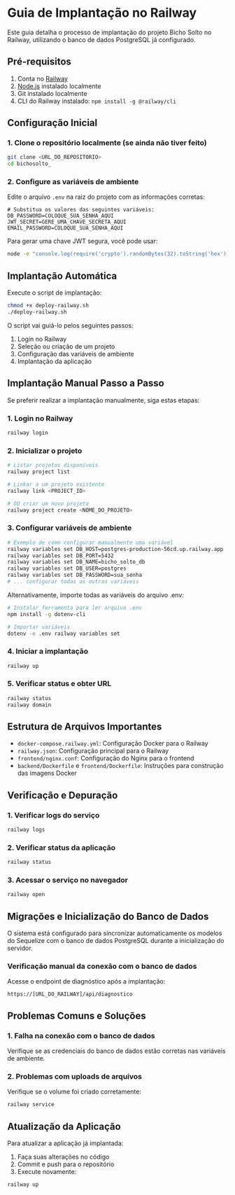 # Guia de Implantação no Railway

Este guia detalha o processo de implantação do projeto Bicho Solto no Railway, utilizando o banco de dados PostgreSQL já configurado.

## Pré-requisitos

1. Conta no [Railway](https://railway.app/)
2. [Node.js](https://nodejs.org/) instalado localmente
3. Git instalado localmente
4. CLI do Railway instalado: `npm install -g @railway/cli`

## Configuração Inicial

### 1. Clone o repositório localmente (se ainda não tiver feito)

```bash
git clone <URL_DO_REPOSITORIO>
cd bichosolto_
```

### 2. Configure as variáveis de ambiente

Edite o arquivo `.env` na raiz do projeto com as informações corretas:

```
# Substitua os valores das seguintes variáveis:
DB_PASSWORD=COLOQUE_SUA_SENHA_AQUI
JWT_SECRET=GERE_UMA_CHAVE_SECRETA_AQUI
EMAIL_PASSWORD=COLOQUE_SUA_SENHA_AQUI
```

Para gerar uma chave JWT segura, você pode usar:

```bash
node -e "console.log(require('crypto').randomBytes(32).toString('hex'))"
```

## Implantação Automática

Execute o script de implantação:

```bash
chmod +x deploy-railway.sh
./deploy-railway.sh
```

O script vai guiá-lo pelos seguintes passos:
1. Login no Railway
2. Seleção ou criação de um projeto
3. Configuração das variáveis de ambiente
4. Implantação da aplicação

## Implantação Manual Passo a Passo

Se preferir realizar a implantação manualmente, siga estas etapas:

### 1. Login no Railway

```bash
railway login
```

### 2. Inicializar o projeto

```bash
# Listar projetos disponíveis
railway project list

# Linkar a um projeto existente
railway link <PROJECT_ID>

# OU criar um novo projeto
railway project create <NOME_DO_PROJETO>
```

### 3. Configurar variáveis de ambiente

```bash
# Exemplo de como configurar manualmente uma variável
railway variables set DB_HOST=postgres-production-56cd.up.railway.app
railway variables set DB_PORT=5432
railway variables set DB_NAME=bicho_solto_db
railway variables set DB_USER=postgres
railway variables set DB_PASSWORD=sua_senha
# ... configurar todas as outras variáveis
```

Alternativamente, importe todas as variáveis do arquivo .env:

```bash
# Instalar ferramenta para ler arquivo .env
npm install -g dotenv-cli

# Importar variáveis
dotenv -e .env railway variables set
```

### 4. Iniciar a implantação

```bash
railway up
```

### 5. Verificar status e obter URL

```bash
railway status
railway domain
```

## Estrutura de Arquivos Importantes

- `docker-compose.railway.yml`: Configuração Docker para o Railway
- `railway.json`: Configuração principal para o Railway
- `frontend/nginx.conf`: Configuração do Nginx para o frontend
- `backend/Dockerfile` e `frontend/Dockerfile`: Instruções para construção das imagens Docker

## Verificação e Depuração

### 1. Verificar logs do serviço

```bash
railway logs
```

### 2. Verificar status da aplicação

```bash
railway status
```

### 3. Acessar o serviço no navegador

```bash
railway open
```

## Migrações e Inicialização do Banco de Dados

O sistema está configurado para sincronizar automaticamente os modelos do Sequelize com o banco de dados PostgreSQL durante a inicialização do servidor.

### Verificação manual da conexão com o banco de dados

Acesse o endpoint de diagnóstico após a implantação:

```
https://[URL_DO_RAILWAY]/api/diagnostico
```

## Problemas Comuns e Soluções

### 1. Falha na conexão com o banco de dados

Verifique se as credenciais do banco de dados estão corretas nas variáveis de ambiente.

### 2. Problemas com uploads de arquivos

Verifique se o volume foi criado corretamente:

```bash
railway service
```

## Atualização da Aplicação

Para atualizar a aplicação já implantada:

1. Faça suas alterações no código
2. Commit e push para o repositório
3. Execute novamente:

```bash
railway up
``` 